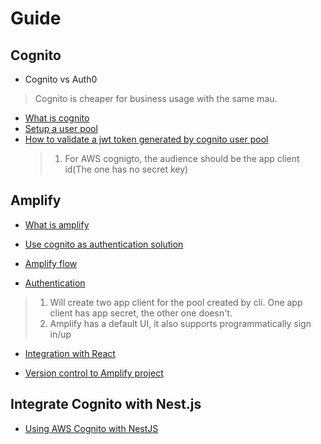 # Guide

## Cognito

- Cognito vs Auth0
> Cognito is cheaper for business usage with the same mau.

- [What is cognito](https://aws.amazon.com/cognito/)
- [Setup a user pool](https://console.aws.amazon.com/cognito)
- [How to validate a jwt token generated by cognito user pool](https://docs.aws.amazon.com/cognito/latest/developerguide/amazon-cognito-user-pools-using-tokens-verifying-a-jwt.html)
  >1. For AWS cognigto, the audience should be the app client id(The one has no secret key)

## Amplify

- [What is amplify](https://aws.amazon.com/amplify/)

- [Use cognito as authentication solution](https://sandbox.amplifyapp.com/start#auth)
- [Amplify flow](https://docs.amplify.aws/cli/start/workflows#amplify-init)
- [Authentication](https://docs.amplify.aws/cli/auth/overview)

>1. Will create two app client for the pool created by cli. One app client has app secret, the other one doesn't.
>2. Amplify has a default UI, it also supports programmatically sign in/up

- [Integration with React](https://docs.amplify.aws/start/getting-started/setup/q/integration/react)

- [Version control to Amplify project](https://docs.amplify.aws/cli/reference/files#aws-exportsjs)


## Integrate Cognito with Nest.js 

- [Using AWS Cognito with NestJS](https://brightinventions.pl/blog/using-cognito-with-nest-js)